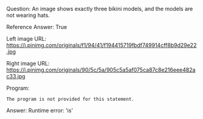 Question: An image shows exactly three bikini models, and the models are not wearing hats.

Reference Answer: True

Left image URL: https://i.pinimg.com/originals/f1/94/41/f194415719fbdf749914cff8b9d29e22.jpg

Right image URL: https://i.pinimg.com/originals/90/5c/5a/905c5a5af075ca87c8e216eee482ac33.jpg

Program:

```
The program is not provided for this statement.
```
Answer: Runtime error: 'is'

